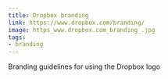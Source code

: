 ```yaml
---
title: Dropbox branding
link: https://www.dropbox.com/branding/
image: https_www.dropbox.com_branding_.jpg
tags:
- branding
---
```


Branding guidelines for using the Dropbox logo

